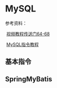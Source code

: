 # MySQL

参考资料：

​	[视频教程传送门64-68](https://www.bilibili.com/video/BV19K4y1L7MT?p=64&vd_source=10fdf5063f722f83a428e760f8daef7e)

​	[MySQL指令教程](https://www.bilibili.com/video/BV1iq4y1u7vj?spm_id_from=333.999.0.0&vd_source=10fdf5063f722f83a428e760f8daef7e)



## 基本指令







## SpringMyBatis




